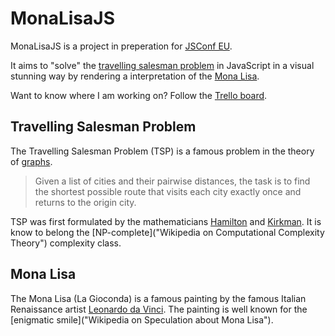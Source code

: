 MonaLisaJS
==========

MonaLisaJS is a project in preperation for
[JSConf EU](http://2012.jsconf.eu/ "Homepage for JSConf EU").

It aims to "solve" the 
[travelling salesman problem](http://en.wikipedia.org/wiki/Travelling_salesman_problem "Wikipedia on Travelling salesman problem.")
in JavaScript in a visual stunning way by rendering a interpretation
of the
[Mona Lisa](http://en.wikipedia.org/wiki/Mona_Lisa "Wikipedia on Mona Lisa").

Want to know where I am working on? Follow the 
[Trello board](https://trello.com/board/monalisajs/4fe479136b39fd5e374fc4d7 "Trello Board for MonaLisaJS").

Travelling Salesman Problem
---------------------------

The Travelling Salesman Problem (TSP) is a famous problem in the
theory of
[graphs](http://en.wikipedia.org/wiki/Graph_theory "Wikipedia on Graph Theory").

> Given a list of cities and their pairwise distances, the task is to
> find the shortest possible route that visits each city exactly once
> and returns to the origin city.

TSP was first formulated by the mathematicians 
[Hamilton](http://en.wikipedia.org/wiki/William_Rowan_Hamilton "Wikipedia on Hamilton")
and
[Kirkman](http://en.wikipedia.org/wiki/Thomas_Kirkman "Wikipedia on Kirkman").
It is know to belong the
[NP-complete]("Wikipedia on Computational Complexity Theory")
complexity class.

Mona Lisa
---------

The Mona Lisa (La Gioconda) is a famous painting by the famous Italian
Renaissance artist
[Leonardo da Vinci](http://en.wikipedia.org/wiki/Leonardo_da_Vinci "Wikipedia on Leonardo da Vinci").
The painting is well known for the 
[enigmatic smile]("Wikipedia on Speculation about Mona Lisa").